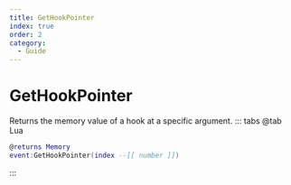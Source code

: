 ```yaml
---
title: GetHookPointer
index: true
order: 2
category:
  - Guide
---
```


# GetHookPointer
Returns the memory value of a hook at a specific argument.
::: tabs
@tab Lua
```lua
@returns Memory
event:GetHookPointer(index --[[ number ]])
```

:::